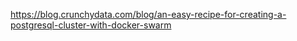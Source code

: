 https://blog.crunchydata.com/blog/an-easy-recipe-for-creating-a-postgresql-cluster-with-docker-swarm